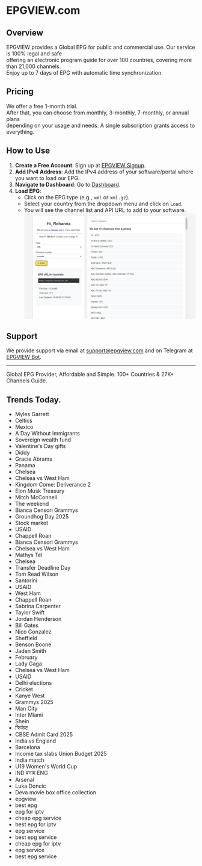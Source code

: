 # EPGVIEW.com



## Overview
EPGVIEW provides a Global EPG for public and commercial use. Our service is 100% legal and safe\
offering an electronic program guide for over 100 countries, covering more than 21,000 channels.\
Enjoy up to 7 days of EPG with automatic time synchronization.

## Pricing
We offer a free 1-month trial. \
After that, you can choose from monthly, 3-monthly, 7-monthly, or annual plans \
depending on your usage and needs. A single subscription grants access to everything.

## How to Use
1. **Create a Free Account**: Sign up at [EPGVIEW Signup](https://epgview.com/signup.php).
2. **Add IPv4 Address**: Add the IPv4 address of your software/portal where you want to load our EPG.
3. **Navigate to Dashboard**: Go to [Dashboard](https://epgview.com/dashboard.php).
4. **Load EPG**:
   - Click on the EPG type (e.g., `xml` or `xml.gz`).
   - Select your country from the dropdown menu and click on `Load`.
   - You will see the channel list and API URL to add to your software.
![EPGVIEW](img/dashboard.png)
## Support
We provide support via email at [support@epgview.com](mailto:support@epgview.com) and on Telegram at [EPGVIEW Bot](https://t.me/epgview_bot).

---

Global EPG Provider, Affordable and Simple. 100+ Countries & 27K+ Channels Guide.

## Trends Today.

- Myles Garrett
- Celtics
- Mexico
- A Day Without Immigrants
- Sovereign wealth fund
- Valentine's Day gifts
- Diddy
- Gracie Abrams
- Panama
- Chelsea
- Chelsea vs West Ham
- Kingdom Come: Deliverance 2
- Elon Musk Treasury
- Mitch McConnell
- The weekend
- Bianca Censori Grammys
- Groundhog Day 2025
- Stock market
- USAID
- Chappell Roan
- Bianca Censori Grammys
- Chelsea vs West Ham
- Mathys Tel
- Chelsea
- Transfer Deadline Day
- Tom Read Wilson
- Santorini
- USAID
- West Ham
- Chappell Roan
- Sabrina Carpenter
- Taylor Swift
- Jordan Henderson
- Bill Gates
- Nico Gonzalez
- Sheffield
- Benson Boone
- Jaden Smith
- February
- Lady Gaga
- Chelsea vs West Ham
- USAID
- Delhi elections
- Cricket
- Kanye West
- Grammys 2025
- Man City
- Inter Miami
- Shein
- क्रिकेट
- CBSE Admit Card 2025
- India vs England
- Barcelona
- Income tax slabs Union Budget 2025
- India match
- U19 Women's World Cup
- IND बनाम ENG
- Arsenal
- Luka Doncic
- Deva movie box office collection
- epgview
- best epg
- epg for iptv
- cheap epg service
- best epg for iptv
- epg service
- best epg service
- cheap epg for iptv
- epg service
- best epg service
